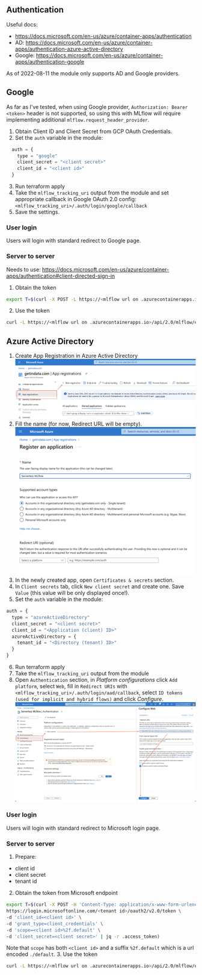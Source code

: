 ## Authentication
Useful docs:
* https://docs.microsoft.com/en-us/azure/container-apps/authentication
* AD: https://docs.microsoft.com/en-us/azure/container-apps/authentication-azure-active-directory
* Google: https://docs.microsoft.com/en-us/azure/container-apps/authentication-google

As of 2022-08-11 the module only supports AD and Google providers.

## Google
As far as I've tested, when using Google provider, `Authorization: Bearer <token>` header is not supported, so using this with MLflow will require implementing additional `mlflow.request_header_provider`.

1. Obtain Client ID and Client Secret from GCP OAuth Credentials.
2. Set the `auth` variable in the module:
```terraform
  auth = {
    type = "google"
    client_secret = "<client secret>"
    client_id = "<client id>"
  }
```
3. Run terraform apply
4. Take the `mlflow_tracking_uri` output from the module and set appropriate callback in Google OAuth 2.0 config: `<mlflow_tracking_uri>/.auth/login/google/callback`
5. Save the settings.

### User login
Users will login with standard redirect to Google page.

### Server to server
Needs to use: https://docs.microsoft.com/en-us/azure/container-apps/authentication#client-directed-sign-in
1. Obtain the token
```bash
export T=$(curl -X POST -L https://<mlflow url on .azurecontainerapps.io>/.auth/login/google -d "{\"id_token\": \"$(gcloud auth print-identity-token)\"}" -H "Content-Type: application/json" | jq -r .authenticationToken )
```
2. Use the token
```bash
curl -L https://<mlflow url on .azurecontainerapps.io>/api/2.0/mlflow/experiments/list -H "X-Zumo-Auth: $T"
```

## Azure Active Directory
1. Create App Registration in Azure Active Directory
![Create app registration](./docs/images/1-app-registrations.png)
2. Fill the name (for now, Redirect URL will be empty).
![New app](./docs/images/2-register.png)
3. In the newly created app, open `Certificates & secrets` section.
4. In `Client secrets` tab, click `New client secret` and create one. Save `Value` (this value will be only displayed once!).
5. Set the `auth` variable in the module:
```terraform
auth = {
  type = "azureActiveDirectory"
  client_secret = "<client secret>"
  client_id = "<Application (client) ID>"
  azureActiveDirectory = {
    tenant_id = "<Directory (tenant) ID>"
  }
}
```
6. Run terraform apply
7. Take the `mlflow_tracking_uri` output from the module
8. Open `Authentication` section, in _Platform configurations_ click `Add platform`, select `Web`, fill in `Redirect URIs` with `<mlflow_tracking_uri>/.auth/login/aad/callback`, select `ID tokens (used for implicit and hybrid flows)` and click _Configure_.
![Redirect URI](./docs/images/3-redirect-uri.png)

### User login
Users will login with standard redirect to Microsoft login page.

### Server to server
1. Prepare:
* client id
* client secret
* tenant id
2. Obtain the token from Microsoft endpoint
```bash
export T=$(curl -X POST -H 'Content-Type: application/x-www-form-urlencoded' \
https://login.microsoftonline.com/<tenant id>/oauth2/v2.0/token \
-d 'client_id=<client id>' \
-d 'grant_type=client_credentials' \
-d 'scope=<client id>%2f.default' \
-d 'client_secret=<client secret>' | jq -r .access_token) 
```
Note that `scope` has both `<client id>` and a suffix `%2f.default` which is a url encoded `./default`.
3. Use the token
```bash
curl -L https://<mlflow url on .azurecontainerapps.io>/api/2.0/mlflow/experiments/list -H "Authorization: Bearer $T"
```
